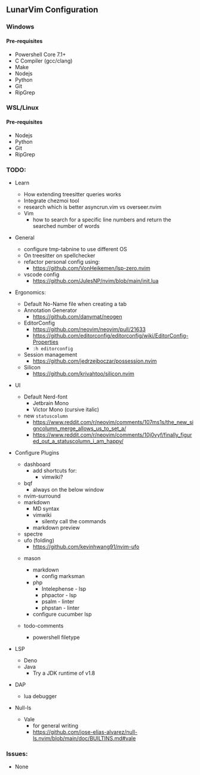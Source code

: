 ## LunarVim Configuration

### Windows

#### Pre-requisites
- Powershell Core 7.1+
- C Compiler (gcc/clang)
- Make
- Nodejs
- Python
- Git
- RipGrep

### WSL/Linux

#### Pre-requisites
- Nodejs
- Python
- Git
- RipGrep

### TODO:
- Learn
  - How extending treesitter queries works
  - Integrate chezmoi tool
  - research which is better asyncrun.vim vs overseer.nvim
  - Vim
    - how to search for a specific line numbers and return the searched number of words

- General
  - configure tmp-tabnine to use different OS
  - On treesitter on spellchecker
  - refactor personal config using:
    - https://github.com/VonHeikemen/lsp-zero.nvim
  - vscode config
    - https://github.com/JulesNP/nvim/blob/main/init.lua

- Ergonomics:
  - Default No-Name file when creating a tab
  - Annotation Generator
    - https://github.com/danymat/neogen
  - EditorConfig
    - https://github.com/neovim/neovim/pull/21633
    - https://github.com/editorconfig/editorconfig/wiki/EditorConfig-Properties
    - `:h editorconfig`
  - Session management
    - https://github.com/jedrzejboczar/possession.nvim
  - Silicon
    - https://github.com/krivahtoo/silicon.nvim

- UI
  - Default Nerd-font
    - Jetbrain Mono
    - Victor Mono (cursive italic)
  - new `statuscolumn`
    - https://www.reddit.com/r/neovim/comments/107ms1s/the_new_signcolumn_merge_allows_us_to_set_a/
    - https://www.reddit.com/r/neovim/comments/10j0vyf/finally_figured_out_a_statuscolumn_i_am_happy/

- Configure Plugins
  - dashboard
    - add shortcuts for:
      - vimwiki?
  - bqf
    - always on the below window
  - nvim-surround
  - markdown
    - MD syntax
    - vimwiki
      - silenty call the commands
    - markdown preview
  - spectre
  - ufo (folding)
    - https://github.com/kevinhwang91/nvim-ufo

  <!-- LSP -->
  - mason
    - markdown
      - config marksman
    - php
      - Intelephense - lsp
      - phpactor - lsp
      - psalm - linter
      - phpstan - linter
    - configure cucumber lsp

  - todo-comments
    - powershell filetype

- LSP
  - Deno
  - Java
    - Try a JDK runtime of v1.8

- DAP
  - lua debugger

- Null-ls
  - Vale
    - for general writing
    - https://github.com/jose-elias-alvarez/null-ls.nvim/blob/main/doc/BUILTINS.md#vale

### Issues:
- None

